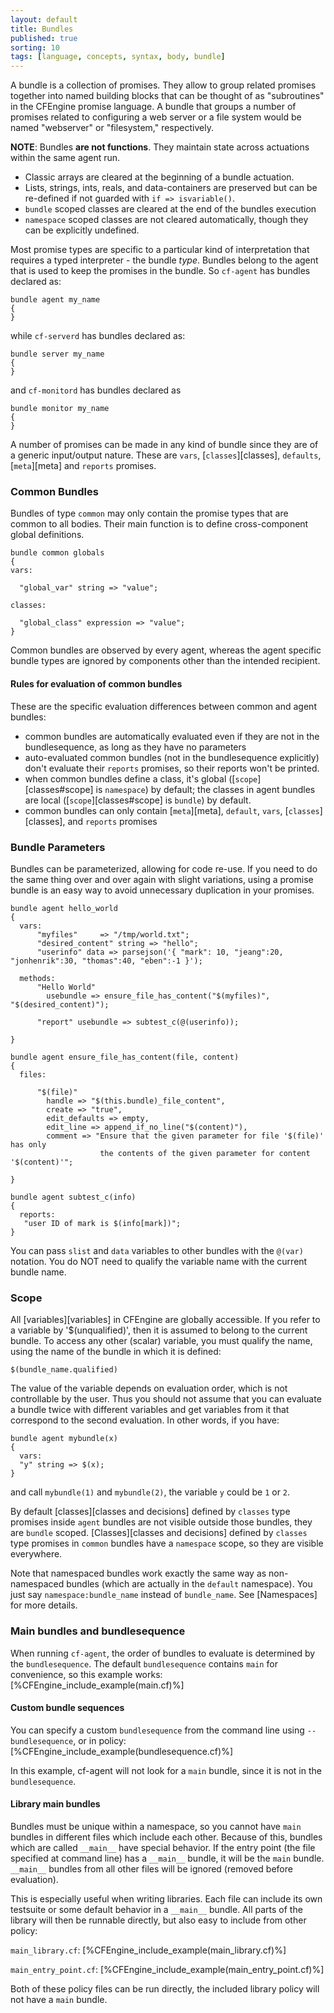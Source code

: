 ```yaml
---
layout: default
title: Bundles
published: true
sorting: 10
tags: [language, concepts, syntax, body, bundle]
---
```


A bundle is a collection of promises. They allow to group related promises
together into named building blocks that can be thought of as "subroutines" in
the CFEngine promise language. A bundle that groups a number of promises
related to configuring a web server or a file system would be named
"webserver" or "filesystem," respectively.

**NOTE**: Bundles **are not functions**. They maintain state across actuations
within the same agent run.

* Classic arrays are cleared at the beginning of a bundle actuation.
* Lists, strings, ints, reals, and data-containers are preserved but can be
  re-defined if not guarded with ```if => isvariable()```.
* `bundle` scoped classes are cleared at the end of the bundles execution
* `namespace` scoped classes are not cleared automatically, though they can be
  explicitly undefined.

Most promise types are specific to a particular kind of interpretation that
requires a typed interpreter - the bundle *type*. Bundles belong to the agent
that is used to keep the promises in the bundle. So `cf-agent` has bundles
declared as:

```cf3
bundle agent my_name
{
}
```

while `cf-serverd` has bundles declared as:

```cf3
bundle server my_name
{
}
```

and `cf-monitord` has bundles declared as

```cf3
bundle monitor my_name
{
}
```

A number of promises can be made in any kind of bundle since they are of a
generic input/output nature. These are `vars`, [`classes`][classes], `defaults`,
[`meta`][meta] and `reports` promises.

### Common Bundles

Bundles of type `common` may only contain the promise types that are common to
all bodies. Their main function is to define cross-component global
definitions.

```cf3
bundle common globals
{
vars:

  "global_var" string => "value";

classes:

  "global_class" expression => "value";
}
```

Common bundles are observed by every agent, whereas the agent
specific bundle types are ignored by components other than the intended
recipient.

#### Rules for evaluation of common bundles

These are the specific evaluation differences between common and agent bundles:

* common bundles are automatically evaluated even if they are not in the bundlesequence, as long as they have no parameters
* auto-evaluated common bundles (not in the bundlesequence explicitly) don't evaluate their `reports` promises, so their reports won't be printed.
* when common bundles define a class, it's global ([`scope`][classes#scope] is `namespace`) by default; the classes in agent bundles are local ([`scope`][classes#scope] is `bundle`) by default.
* common bundles can only contain [`meta`][meta], `default`, `vars`, [`classes`][classes], and `reports` promises

### Bundle Parameters

Bundles can be parameterized, allowing for code re-use. If you need to do the
same thing over and over again with slight variations, using a promise bundle
is an easy way to avoid unnecessary duplication in your promises.

```
bundle agent hello_world
{
  vars:
      "myfiles"     => "/tmp/world.txt";
      "desired_content" string => "hello";
      "userinfo" data => parsejson('{ "mark": 10, "jeang":20, "jonhenrik":30, "thomas":40, "eben":-1 }');

  methods:
      "Hello World"
        usebundle => ensure_file_has_content("$(myfiles)", "$(desired_content)");

      "report" usebundle => subtest_c(@(userinfo));

}

bundle agent ensure_file_has_content(file, content)
{
  files:

      "$(file)"
        handle => "$(this.bundle)_file_content",
        create => "true",
        edit_defaults => empty,
        edit_line => append_if_no_line("$(content)"),
        comment => "Ensure that the given parameter for file '$(file)' has only
                    the contents of the given parameter for content '$(content)'";

}

bundle agent subtest_c(info)
{
  reports:
   "user ID of mark is $(info[mark])";
}
```

You can pass `slist` and `data` variables to other bundles with
the `@(var)` notation.  You do NOT need to qualify the variable name
with the current bundle name.

### Scope

All [variables][variables] in CFEngine are globally accessible. If you
refer to a variable by '$(unqualified)', then it is assumed to belong
to the current bundle. To access any other (scalar) variable, you must
qualify the name, using the name of the bundle in which it is defined:

    $(bundle_name.qualified)

The value of the variable depends on evaluation order, which is not
controllable by the user. Thus you should not assume that you can
evaluate a bundle twice with different variables and get variables
from it that correspond to the second evaluation.  In other words, if you have:

```cf3
bundle agent mybundle(x)
{
  vars:
  "y" string => $(x);
}
```

and call `mybundle(1)` and `mybundle(2)`, the variable `y` could be `1` or `2`.

By default [classes][classes and decisions] defined by `classes` type promises
inside `agent` bundles are not visible outside those bundles, they are `bundle`
scoped. [Classes][classes and decisions] defined by `classes` type promises in
`common` bundles have a `namespace` scope, so they are visible everywhere.

Note that namespaced bundles work exactly the same way as
non-namespaced bundles (which are actually in the `default`
namespace).  You just say `namespace:bundle_name` instead of
`bundle_name`.  See [Namespaces] for more details.

### Main bundles and bundlesequence

When running `cf-agent`, the order of bundles to evaluate is determined by the `bundlesequence`.
The default `bundlesequence` contains `main` for convenience, so this example works:
[%CFEngine_include_example(main.cf)%]

#### Custom bundle sequences
You can specify a custom `bundlesequence` from the command line using `--bundlesequence`, or in policy:
[%CFEngine_include_example(bundlesequence.cf)%]

In this example, cf-agent will not look for a `main` bundle, since it is not in the `bundlesequence`.

#### Library main bundles

Bundles must be unique within a namespace, so you cannot have `main` bundles in different files which include each other.
Because of this, bundles which are called `__main__` have special behavior.
If the entry point (the file specified at command line) has a `__main__` bundle, it will be the `main` bundle.
`__main__` bundles from all other files will be ignored (removed before evaluation).

This is especially useful when writing libraries.
Each file can include its own testsuite or some default behavior in a `__main__` bundle.
All parts of the library will then be runnable directly, but also easy to include from other policy:

`main_library.cf`:
[%CFEngine_include_example(main_library.cf)%]

`main_entry_point.cf`:
[%CFEngine_include_example(main_entry_point.cf)%]

Both of these policy files can be run directly, the included library policy will not have a `main` bundle.
